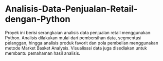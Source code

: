 # Analisis-Data-Penjualan-Retail-dengan-Python
Proyek ini berisi serangkaian analisis data penjualan retail menggunakan Python. Analisis dilakukan mulai dari pembersihan data, segmentasi pelanggan, hingga analisis produk favorit dan pola pembelian menggunakan metode Market Basket Analysis. Visualisasi data juga disediakan untuk membantu pemahaman hasil analisis.
